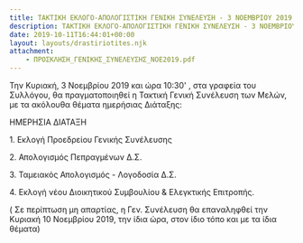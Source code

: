 ```yaml
---
title: ΤΑΚΤΙΚΗ ΕΚΛΟΓΟ-ΑΠΟΛΟΓΙΣΤΙΚΗ ΓΕΝΙΚΗ ΣΥΝΕΛΕΥΣΗ - 3 ΝΟΕΜΒΡΙΟΥ 2019
description: ΤΑΚΤΙΚΗ ΕΚΛΟΓΟ-ΑΠΟΛΟΓΙΣΤΙΚΗ ΓΕΝΙΚΗ ΣΥΝΕΛΕΥΣΗ - 3 ΝΟΕΜΒΡΙΟΥ 2019
date: 2019-10-11T16:44:01+00:00
layout: layouts/drastiriotites.njk
attachment:
    - ΠΡΟΣΚΛΗΣΗ_ΓΕΝΙΚΗΣ_ΣΥΝΕΛΕΥΣΗΣ_ΝΟΕ2019.pdf
---
```

Την Κυριακή, 3 Νοεμβρίου 2019 και ώρα 10:30' , στα γραφεία του Συλλόγου, θα πραγματοποιηθεί η Τακτική Γενική Συνέλευση των Μελών, με τα ακόλουθα θέματα ημερήσιας Διάταξης:

ΗΜΕΡΗΣΙΑ ΔΙΑΤΑΞΗ

1\. Εκλογή Προεδρείου Γενικής Συνέλευσης

2\. Απολογισμός Πεπραγμένων Δ.Σ.

3\. Ταμειακός Απολογισμός - Λογοδοσία Δ.Σ.

4\. Εκλογή νέου Διοικητικού Συμβουλίου &amp; Ελεγκτικής Επιτροπής.

( Σε περίπτωση μη απαρτίας, η Γεν. Συνέλευση θα επαναληφθεί την Κυριακή 10 Νοεμβρίου 2019, την ίδια ώρα, στον ίδιο τόπο και με τα ίδια θέματα)
<!-- excerpt -->

